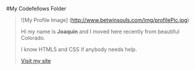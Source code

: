 #My Codefellows Folder 

>![My Profile Image]
(http://www.betwinsouls.com/img/profilePic.jpg)
>
>Hi my name is **Joaquin** and I moved here recently from beautiful Colorado.
>
>I know HTML5 and CSS if anybody needs help.
>
>[Visit my site](www.betwinsouls.com/blog) 
